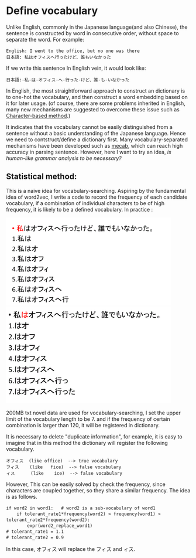 # Define vocabulary

Unlike English, commonly in the Japanese language(and also Chinese), the sentence is constructed by word in consecutive order, without space to separate the word.
For example:


```
English: I went to the office, but no one was there
日本語: 私はオフィスへ行ったけど、誰もいなかった
```
If we write this sentence In English vein, it would look like:
```
日本語:-私-は-オフィス-へ-行った-けど、誰-も-いなかった
```

In English, the most straightforward approach to construct an dictionary is to one-hot the vocabulary, and then construct a word embedding based on it for later usage.  (of course, there are some problems inherited in English, many new mechanisms are suggested to overcome these issue such as [Character-based method](https://arxiv.org/abs/1511.04586).)

It indicates that the vocabulary cannot be easily distinguished from a sentence without a basic understanding of the Japanese language.
Hence we need to contstruct/define a dictionary first.
Many vocabulary-separated mechanisms have been developed such as [mecab](http://taku910.github.io/mecab/), which can reach high accuracy in parsing sentence. However, here I want to try an idea, *is human-like grammar analysis to be necessary?*

## Statistical method:

This is a naive idea for vocabulary-searching. Aspiring by the fundamental idea of word2vec, I write a code to record the frequency of each candidate vocabulary, if a combination of individual characters to be of high frequency, it is likely to be a defined vocabulary. In practice : 

<img src="dict_record.gif" width="450">

<img src="dict_record2.gif" width="450">


200MB txt novel data are used for vocabulary-searching, I set the upper limit of the vocabulary length to be 7. and if the frequency of certain combination is larger than 120, it will be registered in dictionary.

It is necessary to delete "duplicate information", for example, it is easy to imagine that in this method the dictionary will register the following vocabulary.
```
オフィス  (like office)  --> true vocabulary
フィス    (like   fice)  --> false vocabulary
ィス      (like    ice)  --> false vocabulary
```

However, This can be easily solved by check the frequency, since characters are coupled together, so they share a similar frequency. 
The idea is as follows.
```
if word2 in word1:   # word2 is a sub-vocabulary of word1
    if tolerant_rate1*frequency(word2) > frequency(word1) > tolerant_rate2*frequency(word2):
        expr(word2_replace_word1)
# tolerant_rate1 = 1.1
# tolerant_rate2 = 0.9
```
In this case, オフィス will replace the フィス and ィス.


